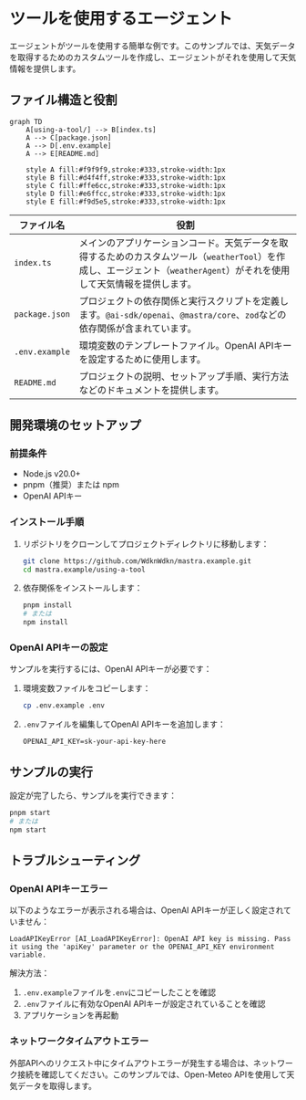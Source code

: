 # ツールを使用するエージェント

エージェントがツールを使用する簡単な例です。このサンプルでは、天気データを取得するためのカスタムツールを作成し、エージェントがそれを使用して天気情報を提供します。

## ファイル構造と役割

```mermaid
graph TD
    A[using-a-tool/] --> B[index.ts]
    A --> C[package.json]
    A --> D[.env.example]
    A --> E[README.md]
    
    style A fill:#f9f9f9,stroke:#333,stroke-width:1px
    style B fill:#d4f4ff,stroke:#333,stroke-width:1px
    style C fill:#ffe6cc,stroke:#333,stroke-width:1px
    style D fill:#e6ffcc,stroke:#333,stroke-width:1px
    style E fill:#f9d5e5,stroke:#333,stroke-width:1px
```

| ファイル名 | 役割 |
|------------|------|
| `index.ts` | メインのアプリケーションコード。天気データを取得するためのカスタムツール（`weatherTool`）を作成し、エージェント（`weatherAgent`）がそれを使用して天気情報を提供します。 |
| `package.json` | プロジェクトの依存関係と実行スクリプトを定義します。`@ai-sdk/openai`、`@mastra/core`、`zod`などの依存関係が含まれています。 |
| `.env.example` | 環境変数のテンプレートファイル。OpenAI APIキーを設定するために使用します。 |
| `README.md` | プロジェクトの説明、セットアップ手順、実行方法などのドキュメントを提供します。 |

## 開発環境のセットアップ

### 前提条件

- Node.js v20.0+
- pnpm（推奨）または npm
- OpenAI APIキー

### インストール手順

1. リポジトリをクローンしてプロジェクトディレクトリに移動します：

   ```bash
   git clone https://github.com/WdknWdkn/mastra.example.git
   cd mastra.example/using-a-tool
   ```

2. 依存関係をインストールします：

   ```bash
   pnpm install
   # または
   npm install
   ```

### OpenAI APIキーの設定

サンプルを実行するには、OpenAI APIキーが必要です：

1. 環境変数ファイルをコピーします：

   ```bash
   cp .env.example .env
   ```

2. `.env`ファイルを編集してOpenAI APIキーを追加します：

   ```env
   OPENAI_API_KEY=sk-your-api-key-here
   ```

## サンプルの実行

設定が完了したら、サンプルを実行できます：

```bash
pnpm start
# または
npm start
```

## トラブルシューティング

### OpenAI APIキーエラー

以下のようなエラーが表示される場合は、OpenAI APIキーが正しく設定されていません：

```
LoadAPIKeyError [AI_LoadAPIKeyError]: OpenAI API key is missing. Pass it using the 'apiKey' parameter or the OPENAI_API_KEY environment variable.
```

解決方法：
1. `.env.example`ファイルを`.env`にコピーしたことを確認
2. `.env`ファイルに有効なOpenAI APIキーが設定されていることを確認
3. アプリケーションを再起動

### ネットワークタイムアウトエラー

外部APIへのリクエスト中にタイムアウトエラーが発生する場合は、ネットワーク接続を確認してください。このサンプルでは、Open-Meteo APIを使用して天気データを取得します。
